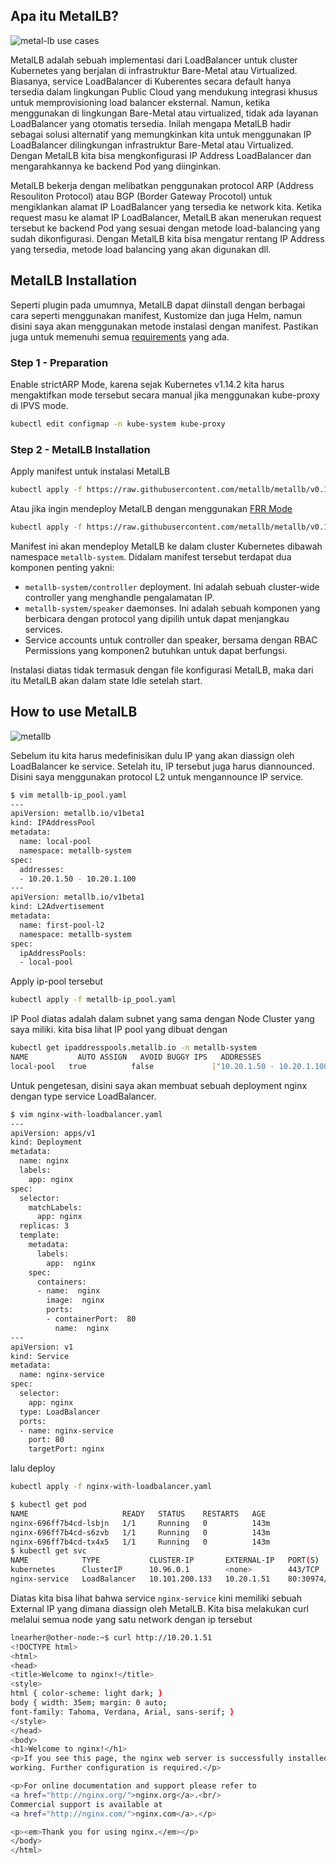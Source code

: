 ## Apa itu MetalLB?

![metal-lb use cases](https://kubernetes.github.io/ingress-nginx/images/baremetal/metallb.jpg)

MetalLB adalah sebuah implementasi dari LoadBalancer untuk cluster Kubernetes yang berjalan di infrastruktur Bare-Metal atau Virtualized. Biasanya, service LoadBalancer di Kuberentes secara default hanya tersedia dalam lingkungan Public Cloud yang mendukung integrasi khusus untuk memprovisioning load balancer eksternal. Namun, ketika menggunakan di lingkungan Bare-Metal atau virtualized, tidak ada layanan LoadBalancer yang otomatis tersedia. Inilah mengapa MetalLB hadir sebagai solusi alternatif yang memungkinkan kita untuk menggunakan IP LoadBalancer dilingkungan infrastruktur Bare-Metal atau Virtualized. Dengan MetalLB kita bisa mengkonfigurasi IP Address LoadBalancer dan mengarahkannya ke backend Pod yang diinginkan. 

MetalLB bekerja dengan melibatkan penggunakan protocol ARP (Address Resouliton Protocol) atau BGP (Border Gateway Procotol) untuk mengiklankan alamat IP LoadBalancer yang tersedia ke network kita. Ketika request masu ke alamat IP LoadBalancer, MetalLB akan menerukan request tersebut ke backend Pod yang sesuai dengan metode load-balancing yang sudah dikonfigurasi. Dengan MetalLB kita bisa mengatur rentang IP Address yang tersedia, metode load balancing yang akan digunakan dll. 

## MetalLB Installation

Seperti plugin pada umumnya, MetalLB dapat diinstall dengan berbagai cara seperti menggunakan manifest, Kustomize dan juga Helm, namun disini saya akan menggunakan metode instalasi dengan manifest. Pastikan juga untuk memenuhi semua [requirements](https://metallb.universe.tf/#requirements:~:text=much%20as%20possible.-,Requirements,-MetalLB%20requires%20the) yang ada.

### Step 1 - Preparation

Enable strictARP Mode, karena sejak Kubernetes v1.14.2 kita harus mengaktifkan mode tersebut secara manual jika menggunakan kube-proxy di IPVS mode.

```bash
kubectl edit configmap -n kube-system kube-proxy
```

### Step 2 - MetalLB Installation

Apply manifest untuk instalasi MetalLB

```bash
kubectl apply -f https://raw.githubusercontent.com/metallb/metallb/v0.14.8/config/manifests/metallb-native.yaml
```

Atau jika ingin mendeploy MetalLB dengan menggunakan [FRR Mode](https://metallb.io/configuration/#enabling-bfd-support-for-bgp-sessions)

```bash
kubectl apply -f https://raw.githubusercontent.com/metallb/metallb/v0.14.8/config/manifests/metallb-frr.yaml
```

Manifest ini akan mendeploy MetalLB ke dalam cluster Kubernetes dibawah namespace `metallb-system`. Didalam manifest tersebut terdapat dua komponen penting yakni:

- `metallb-system/controller` deployment. Ini adalah sebuah cluster-wide controller yang menghandle pengalamatan IP.
- `metallb-system/speaker` daemonses. Ini adalah sebuah komponen yang berbicara dengan protocol yang dipilih untuk dapat menjangkau services.
- Service accounts untuk controller dan speaker, bersama dengan RBAC Permissions yang komponen2 butuhkan untuk dapat berfungsi.

Instalasi diatas tidak termasuk dengan file konfigurasi MetalLB, maka dari itu MetalLB akan dalam state Idle setelah start.

## How to use MetalLB

![metallb](https://access.redhat.com/webassets/avalon/d/OpenShift_Container_Platform-4.9-Networking-en-US/images/41d8213d50dd7449fd60c44c47ffd01f/nw-metallb-layer2.png)

Sebelum itu kita harus medefinisikan dulu IP yang akan diassign oleh LoadBalancer ke service. Setelah itu, IP tersebut juga harus diannounced. Disini saya menggunakan protocol L2 untuk mengannounce IP service.

```bash
$ vim metallb-ip_pool.yaml
---
apiVersion: metallb.io/v1beta1
kind: IPAddressPool
metadata:
  name: local-pool
  namespace: metallb-system
spec:
  addresses:
  - 10.20.1.50 - 10.20.1.100
---
apiVersion: metallb.io/v1beta1
kind: L2Advertisement
metadata:
  name: first-pool-l2
  namespace: metallb-system
spec:
  ipAddressPools:
  - local-pool
```

Apply ip-pool tersebut

```bash
kubectl apply -f metallb-ip_pool.yaml
```

IP Pool diatas adalah dalam subnet yang sama dengan Node Cluster yang saya miliki. kita bisa lihat IP pool yang dibuat dengan 

```bash
kubectl get ipaddresspools.metallb.io -n metallb-system
NAME           AUTO ASSIGN   AVOID BUGGY IPS   ADDRESSES
local-pool   true          false             ["10.20.1.50 - 10.20.1.100"]
```

Untuk pengetesan, disini saya akan membuat sebuah deployment nginx dengan type service LoadBalancer.

```bash
$ vim nginx-with-loadbalancer.yaml
---
apiVersion: apps/v1
kind: Deployment
metadata:
  name: nginx
  labels:
    app: nginx
spec:
  selector:
    matchLabels:
      app: nginx
  replicas: 3
  template:
    metadata:
      labels:
        app:  nginx
    spec:
      containers:
      - name:  nginx
        image:  nginx
        ports:
        - containerPort:  80
          name:  nginx
---
apiVersion: v1
kind: Service
metadata:
  name: nginx-service
spec:
  selector:
    app: nginx
  type: LoadBalancer
  ports:
  - name: nginx-service
    port: 80
    targetPort: nginx
```

lalu deploy

```bash
kubectl apply -f nginx-with-loadbalancer.yaml
```

```bash
$ kubectl get pod 
NAME                     READY   STATUS    RESTARTS   AGE
nginx-696ff7b4cd-lsbjn   1/1     Running   0          143m
nginx-696ff7b4cd-s6zvb   1/1     Running   0          143m
nginx-696ff7b4cd-tx4x5   1/1     Running   0          143m
$ kubectl get svc
NAME            TYPE           CLUSTER-IP       EXTERNAL-IP   PORT(S)        AGE
kubernetes      ClusterIP      10.96.0.1        <none>        443/TCP        3d21h
nginx-service   LoadBalancer   10.101.200.133   10.20.1.51    80:30974/TCP   143m
```

Diatas kita bisa lihat bahwa service `nginx-service` kini memiliki sebuah External IP yang dimana diassign oleh MetalLB. Kita bisa melakukan curl melalui semua node yang satu network dengan ip tersebut

```bash
lnearher@other-node:~$ curl http://10.20.1.51
<!DOCTYPE html>
<html>
<head>
<title>Welcome to nginx!</title>
<style>
html { color-scheme: light dark; }
body { width: 35em; margin: 0 auto;
font-family: Tahoma, Verdana, Arial, sans-serif; }
</style>
</head>
<body>
<h1>Welcome to nginx!</h1>
<p>If you see this page, the nginx web server is successfully installed and
working. Further configuration is required.</p>

<p>For online documentation and support please refer to
<a href="http://nginx.org/">nginx.org</a>.<br/>
Commercial support is available at
<a href="http://nginx.com/">nginx.com</a>.</p>

<p><em>Thank you for using nginx.</em></p>
</body>
</html>
```



